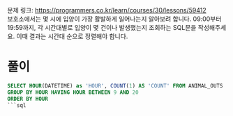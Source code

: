문제 링크: https://programmers.co.kr/learn/courses/30/lessons/59412  
보호소에서는 몇 시에 입양이 가장 활발하게 일어나는지 알아보려 합니다. 09:00부터 19:59까지, 각 시간대별로 입양이 몇 건이나 발생했는지 조회하는 SQL문을 작성해주세요. 이때 결과는 시간대 순으로 정렬해야 합니다.  
# 풀이
```sql
SELECT HOUR(DATETIME) as 'HOUR', COUNT(1) AS 'COUNT' FROM ANIMAL_OUTS
GROUP BY HOUR HAVING HOUR BETWEEN 9 AND 20
ORDER BY HOUR
```sql
